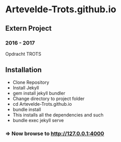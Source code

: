 # Artevelde-Trots.github.io

## Extern Project

### 2016 - 2017

Opdracht TROTS

## Installation

* Clone Repository
* Install Jekyll
* gem install jekyll bundler
* Change directory to project folder
* cd Artevelde-Trots.github.io
* bundle install
* This installs all the dependencies and such
* bundle exec jekyll serve

### => Now browse to http://127.0.0.1:4000

